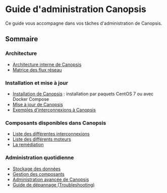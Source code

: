 # Guide d'administration Canopsis

Ce guide vous accompagne dans vos tâches d'administration de Canopsis.

## Sommaire

### Architecture

*  [Architecture interne de Canopsis](architecture-interne/index.md)
*  [Matrice des flux réseau](matrice-des-flux-reseau/index.md)

### Installation et mise à jour

*  [Installation de Canopsis](installation/index.md) : installation par paquets CentOS 7 ou avec Docker Compose
*  [Mise à jour de Canopsis](mise-a-jour/index.md)
*  [Exemples d'interconnexions à Canopsis](exemples-interconnexions/index.md)

### Composants disponibles dans Canopsis

*  [Liste des différentes interconnexions](../interconnexions/index.md)
*  [Liste des différents moteurs](moteurs/index.md)
*  [La remédiation](remediation/index.md)

### Administration quotidienne

*  [Stockage des données](stockage-donnees/index.md)
*  [Gestion des composants](gestion-composants/index.md)
*  [Administration avancée de Canopsis](administration-avancee/index.md)
*  [Guide de dépannage (Troubleshooting)](../guide-de-depannage/index.md)
